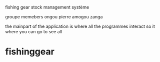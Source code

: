 fishing gear stock management système

groupe memebers
ongou pierre
amogou zanga



the mainpart of the application is where all the programmes interact so it where you can go to see all 
# fishinggear
